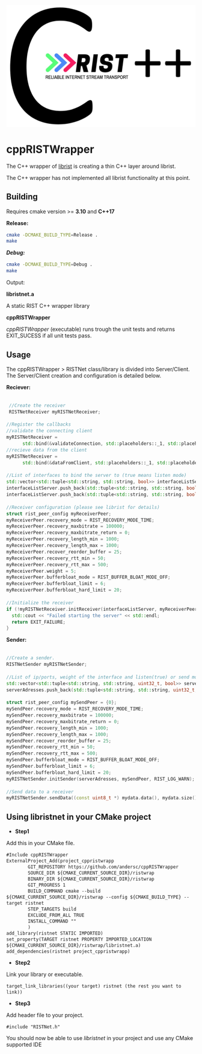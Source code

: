 ![librist logo](cpprist.jpg)

# cppRISTWrapper


The C++ wrapper of [librist](https://code.videolan.org/rist/librist) is creating a thin C++ layer around librist.

The C++ wrapper has not implemented all librist functionality at this point.


## Building

Requires cmake version >= **3.10** and **C++17**

**Release:**

```sh
cmake -DCMAKE_BUILD_TYPE=Release .
make
```

***Debug:***

```sh
cmake -DCMAKE_BUILD_TYPE=Debug .
make
```

Output: 

**libristnet.a**

A static RIST C++ wrapper library 
 
**cppRISTWrapper**

*cppRISTWrapper* (executable) runs trough the unit tests and returns EXIT_SUCESS if all unit tests pass.

## Usage

The cppRISTWrapper > RISTNet class/library is divided into Server/Client. The Server/Client creation and configuration is detailed below.

**Reciever:**

```cpp
 
 //Create the receiver
 RISTNetReceiver myRISTNetReceiver;

//Register the callbacks  
//validate the connecting client
myRISTNetReceiver =
      std::bind(&validateConnection, std::placeholders::_1, std::placeholders::_2);
//recieve data from the client
myRISTNetReceiver =
      std::bind(&dataFromClient, std::placeholders::_1, std::placeholders::_2, std::placeholders::_3);

//List of interfaces to bind the server to (true means listen mode)
std::vector<std::tuple<std::string, std::string, bool>> interfaceListServer;
interfaceListServer.push_back(std::tuple<std::string, std::string, bool>("0.0.0.0", "8000", true));
interfaceListServer.push_back(std::tuple<std::string, std::string, bool>("0.0.0.0", "9000", true));

//Receiver configuration (please see librist for details)
struct rist_peer_config myReceiverPeer;
myReceiverPeer.recovery_mode = RIST_RECOVERY_MODE_TIME;
myReceiverPeer.recovery_maxbitrate = 100000;
myReceiverPeer.recovery_maxbitrate_return = 0;
myReceiverPeer.recovery_length_min = 1000;
myReceiverPeer.recovery_length_max = 1000;
myReceiverPeer.recover_reorder_buffer = 25;
myReceiverPeer.recovery_rtt_min = 50;
myReceiverPeer.recovery_rtt_max = 500;
myReceiverPeer.weight = 5;
myReceiverPeer.bufferbloat_mode = RIST_BUFFER_BLOAT_MODE_OFF;
myReceiverPeer.bufferbloat_limit = 6;
myReceiverPeer.bufferbloat_hard_limit = 20;

//Initialize the receiver
if (!myRISTNetReceiver.initReceiver(interfaceListServer, myReceiverPeer, RIST_LOG_WARN)) {
  std::cout << "Failed starting the server" << std::endl;
  return EXIT_FAILURE;
}

```

**Sender:**

```cpp

//Create a sender.
RISTNetSender myRISTNetSender;

//List of ip/ports, weight of the interface and listen(true) or send mode
std::vector<std::tuple<std::string, std::string, uint32_t, bool>> serverAdresses;
serverAdresses.push_back(std::tuple<std::string, std::string, uint32_t, bool>("127.0.0.1", "8000", 5, false));

struct rist_peer_config mySendPeer = {0};
mySendPeer.recovery_mode = RIST_RECOVERY_MODE_TIME;
mySendPeer.recovery_maxbitrate = 100000;
mySendPeer.recovery_maxbitrate_return = 0;
mySendPeer.recovery_length_min = 1000;
mySendPeer.recovery_length_max = 1000;
mySendPeer.recover_reorder_buffer = 25;
mySendPeer.recovery_rtt_min = 50;
mySendPeer.recovery_rtt_max = 500;
mySendPeer.bufferbloat_mode = RIST_BUFFER_BLOAT_MODE_OFF;
mySendPeer.bufferbloat_limit = 6;
mySendPeer.bufferbloat_hard_limit = 20;
myRISTNetSender.initSender(serverAdresses, mySendPeer, RIST_LOG_WARN);

//Send data to a receiver 
myRISTNetSender.sendData((const uint8_t *) mydata.data(), mydata.size());

```

## Using libristnet in your CMake project

* **Step1** 

Add this in your CMake file.

```
#Include cppRISTWrapper
ExternalProject_Add(project_cppristwrapp
        GIT_REPOSITORY https://github.com/andersc/cppRISTWrapper
        SOURCE_DIR ${CMAKE_CURRENT_SOURCE_DIR}/ristwrap
        BINARY_DIR ${CMAKE_CURRENT_SOURCE_DIR}/ristwrap
        GIT_PROGRESS 1
        BUILD_COMMAND cmake --build ${CMAKE_CURRENT_SOURCE_DIR}/ristwrap --config ${CMAKE_BUILD_TYPE} --target ristnet
        STEP_TARGETS build
        EXCLUDE_FROM_ALL TRUE
        INSTALL_COMMAND ""
        )
add_library(ristnet STATIC IMPORTED)
set_property(TARGET ristnet PROPERTY IMPORTED_LOCATION ${CMAKE_CURRENT_SOURCE_DIR}/ristwrap/libristnet.a)
add_dependencies(ristnet project_cppristwrapp)
```

* **Step2**

Link your library or executable.

```
target_link_libraries((your target) ristnet (the rest you want to link)) 
```

* **Step3** 

Add header file to your project.

```
#include "RISTNet.h"
```

You should now be able to use *libristnet* in your project and use any CMake supported IDE
